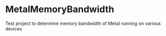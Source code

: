 # MetalMemoryBandwidth
Test project to determine memory bandwidth of Metal running on various devices

